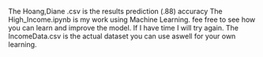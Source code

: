The Hoang,Diane .csv is the results prediction (.88) accuracy
The High_Income.ipynb is my work using Machine Learning. fee free to see how you can learn and improve the model. If I have time I will try again.
The IncomeData.csv is the actual dataset you can use aswell for your own learning.
